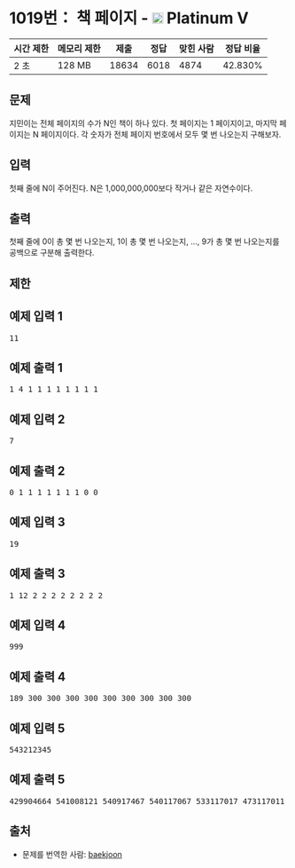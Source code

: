 # 1019번： 책 페이지 - <img src="https://static.solved.ac/tier_small/16.svg" style="height:20px" /> Platinum V



| 시간 제한 | 메모리 제한 | 제출 | 정답 | 맞힌 사람 | 정답 비율 |
| --- | --- | --- | --- | --- | --- |
| 2 초 | 128 MB | 18634 | 6018 | 4874 | 42.830% |
## 문제

지민이는 전체 페이지의 수가 N인 책이 하나 있다. 첫 페이지는 1 페이지이고, 마지막 페이지는 N 페이지이다. 각 숫자가 전체 페이지 번호에서 모두 몇 번 나오는지 구해보자.

## 입력

첫째 줄에 N이 주어진다. N은 1,000,000,000보다 작거나 같은 자연수이다.

## 출력

첫째 줄에 0이 총 몇 번 나오는지, 1이 총 몇 번 나오는지, ..., 9가 총 몇 번 나오는지를 공백으로 구분해 출력한다.

## 제한

## 예제 입력 1

<pre>11
</pre>
## 예제 출력 1

<pre>1 4 1 1 1 1 1 1 1 1
</pre>
## 예제 입력 2

<pre>7
</pre>
## 예제 출력 2

<pre>0 1 1 1 1 1 1 1 0 0
</pre>
## 예제 입력 3

<pre>19
</pre>
## 예제 출력 3

<pre>1 12 2 2 2 2 2 2 2 2
</pre>
## 예제 입력 4

<pre>999
</pre>
## 예제 출력 4

<pre>189 300 300 300 300 300 300 300 300 300
</pre>
## 예제 입력 5

<pre>543212345
</pre>
## 예제 출력 5

<pre>429904664 541008121 540917467 540117067 533117017 473117011 429904664 429904664 429904664 429904664
</pre>
## 출처

- 문제를 번역한 사람: [baekjoon](/user/baekjoon)